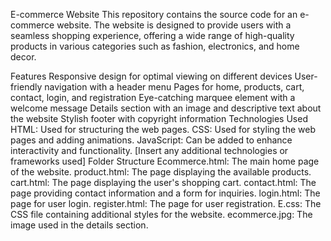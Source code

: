 E-commerce Website
This repository contains the source code for an e-commerce website. The website is designed to provide users with a seamless shopping experience, offering a wide range of high-quality products in various categories such as fashion, electronics, and home decor.

Features
Responsive design for optimal viewing on different devices
User-friendly navigation with a header menu
Pages for home, products, cart, contact, login, and registration
Eye-catching marquee element with a welcome message
Details section with an image and descriptive text about the website
Stylish footer with copyright information
Technologies Used
HTML: Used for structuring the web pages.
CSS: Used for styling the web pages and adding animations.
JavaScript: Can be added to enhance interactivity and functionality.
[Insert any additional technologies or frameworks used]
Folder Structure
Ecommerce.html: The main home page of the website.
product.html: The page displaying the available products.
cart.html: The page displaying the user's shopping cart.
contact.html: The page providing contact information and a form for inquiries.
login.html: The page for user login.
register.html: The page for user registration.
E.css: The CSS file containing additional styles for the website.
ecommerce.jpg: The image used in the details section.
